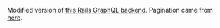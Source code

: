 Modified version of [this Rails GraphQL backend](https://www.howtographql.com/graphql-ruby/0-introduction/). Pagination came from [here](https://graphql-ruby.org/pagination/using_connections.html).
